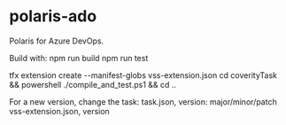 # polaris-ado
Polaris for Azure DevOps.

Build with:
npm run build
npm run test

tfx extension create --manifest-globs vss-extension.json
cd coverityTask && powershell ./compile_and_test.ps1 && cd ..

For a new version, change the task:
task.json, version: major/minor/patch
vss-extension.json, version